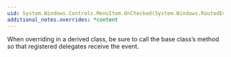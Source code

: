 ```yaml
---
uid: System.Windows.Controls.MenuItem.OnChecked(System.Windows.RoutedEventArgs)
additional_notes.overrides: *content
---
```


<p>When overriding <xref href="System.Windows.Controls.MenuItem.OnChecked(System.Windows.RoutedEventArgs)"></xref> in a derived class, be sure to call the base class’s <xref href="System.Windows.Controls.MenuItem.OnChecked(System.Windows.RoutedEventArgs)"></xref> method so that registered delegates receive the event.</p>


